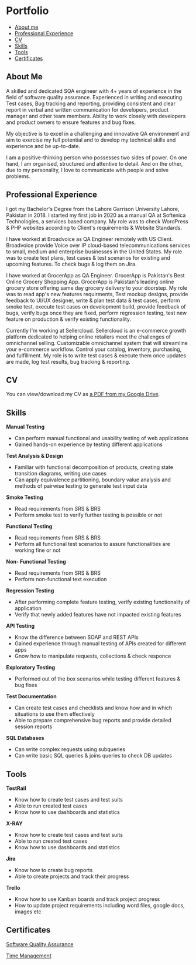 # Portfolio
- [About me](#about-me)
- [Professional Experience](#professional-experience)
- [CV](#cv)
- [Skills](#skills)
- [Tools](#tools)
- [Certificates](#certificates)


## About Me


A skilled and dedicated SQA engineer with 4+ years of experience in the field of software quality assurance.
Experienced in writing and executing Test cases, Bug tracking and reporting, providing consistent and clear report in verbal and written communication for developers, product manager and other team members. Ability to work closely with developers and product owners to ensure features and bug fixes.

My objective is to excel in a challenging and innovative QA environment and aim to exercise my full potential and to develop my technical skills and experience and be up-to-date.

I am a positive-thinking person who possesses two sides of power. On one hand, I am organised, structured and attentive to detail. And on the other, due to my personality, I love to communicate with people and solve problems.


## Professional Experience

I got my Bachelor's Degree from the Lahore Garrison University Lahore, Pakistan in 2018. I started my first job in 2020 as a manual QA at Softenica Technologies, a services based company. 
My role was to check WordPress & PHP websites according to Client's requirements & Website Standards.

I have worked at Broadvoice as QA Engineer remotely with US Client. Broadvoice provide Voice over IP cloud-based telecommunications services to small, medium and enterprise businesses in the United States. 
My role was to create test plans, test cases & test scenarios for existing and upcoming features. To check bugs & log them on Jira.

I have worked at GrocerApp as QA Engineer. GrocerApp is Pakistan's Best Online Grocery Shopping App. GrocerApp is Pakistan's leading online grocery store offering same day grocery delivery to your doorstep. 
My role was to read app's new features requirments, Test mockup designs, provide feedback to UI/UX designer, write & plan test data & test cases, perform smoke test, execute test cases on development build, provide feedback of bugs, verify bugs once they are fixed, perform regression testing, test new feature on production & verify existing functionality.

Currently I'm working at Sellercloud. Sellercloud is an e-commerce growth platform dedicated to helping online retailers meet the challenges of omnichannel selling. Customizable omnichannel system that will streamline your e-commerce workflow. Control your catalog, inventory, purchasing, and fulfillment. 
My role is to write test cases & execute them once updates are made, log test results, bug tracking & reporting.


## CV

You can view/download my CV as [a PDF from my Google Drive](https://drive.google.com/file/d/1tY1oLasgJrxdP8G8RnOT-zCo_p5vCDST/view?usp=sharing).


## Skills

__Manual Testing__
  * Can perform manual functional and usability testing of web applications
  * Gained hands-on experience by testing different applications 

__Test Analysis & Design__
  * Familiar with functional decomposition of products, creating state transition diagrams, writing use cases
  * Can apply equivalence partitioning, boundary value analysis and methods of pairwise testing to generate test input data

__Smoke Testing__
  * Read requirements from SRS & BRS 
  * Perform smoke test to verify further testing is possible or not
 
 __Functional Testing__
  * Read requirements from SRS & BRS 
  * Perform all functional test scenarios to assure functionalities are working fine or not
  
 __Non- Functional Testing__
  * Read requirements from SRS & BRS 
  * Perform non-functional text execution
  
   __Regression Testing__
  * After performing complete feature testing, verify existing functionality of application 
  * Verify that newly added features have not impacted existing features
  
__API Testing__
  * Know the difference between SOAP and REST APIs
  * Gained experience through manual testing of APIs created for different apps
  * Gnow how to manipulate requests, collections & check responce
  
__Exploratory Testing__
  * Performed out of the box scenarios while testing different features & bug fixes
  
__Test Documentation__
  * Can create test cases and checklists and know how and in which situations to use them effectively
  * Able to prepare comprehensive bug reports and provide detailed session reports

__SQL Databases__
  * Can write complex requests using subqueries
  * Can write basic SQL queries & joins queries to check DB updates
  
  
## Tools

__TestRail__
  * Know how to create test cases and test suits
  * Able to run created test cases
  * Know how to use dashboards and statistics

__X-RAY__
  * Know how to create test cases and test suits
  * Able to run created test cases
  * Know how to use dashboards and statistics
  
__Jira__
  * Know how to create bug reports
  * Able to create projects and track their progress

__Trello__
  * Know how to use Kanban boards and track project progress
  * How to update project requirements including word files, google docs, images etc
  

## Certificates
   
[Software Quality Assurance](https://www.testdome.com/certificates/a23f8850888e4cafbc9e0f71e91fb232)

[Time Management](https://www.testdome.com/certificates/c4f9e5f8db30489d957935942d54e518)

